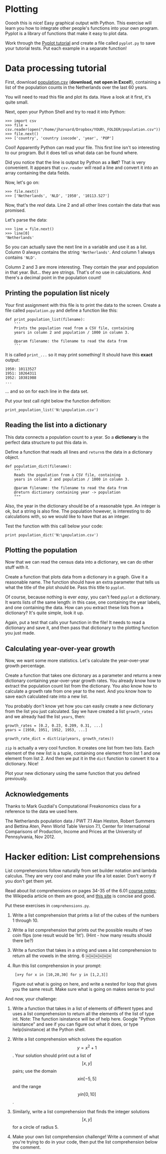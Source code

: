 # Plotting

Ooooh this is nice! Easy graphical output with Python. This exercise will learn
you how to integrate other people's functions into your own program. Pyplot is
a library of functions that make it easy to plot data.

Work through the [Pyplot tutorial] and create a file called `pyplot.py` to save
your tutorial tests. Put each example in a separate function!

[Pyplot tutorial]: http://matplotlib.org/users/pyplot_tutorial.html

# Data processing tutorial

First, download [population.csv](population.csv) (**download, not open in
Excel!**), containing a list of the population counts in the Netherlands over
the last 60 years.

You will need to read this file and plot its data. Have a look at it first,
it's quite small.

Next, open your Python Shell and try to read it into Python:

	>>> import csv
	>>> file = csv.reader(open("/home/jharvard/Dropbox/YOUR\_FOLDER/population.csv"))
	>>> file.next()
	>>> ['country', 'country isocode', 'year', 'POP']

Cool! Apparently Python can read your file. This first line isn't so
interesting to our program. But it does tell us what data can be found where.

Did you notice that the line is output by Python as a **list**? That is very
convenient. It appears that `csv.reader` will read a line and convert it into
an array containing the data fields.

Now, let's go on:

	>>> file.next()
	>>> ['Netherlands', 'NLD', '1950', '10113.527']

Now, that's the *real* data. Line 2 and all other lines contain the data that
was promised.

Let's parse the data:

	>>> line = file.next()
	>>> line[0]
	'Netherlands'

So you can actually save the next line in a variable and use it as a list.
Column 0 always contains the string `'Netherlands'`. And column 1 always
contains `'NLD'`.

Column 2 and 3 are more interesting. They contain the year and population in
that year. But... they are strings. That's of no use in calculations. And
there's a decimal point in the population count!

## Printing the population list nicely

Your first assignment with this file is to print the data to the screen.
Create a file called `population.py` and define a function like this:

	def print_population_list(filename):
		'''
		Prints the population read from a CSV file, containing 
		years in column 2 and population / 1000 in column 3.

		@param filename: the filename to read the data from
		'''

It is called `print_...` so it may print something! It should have this
**exact** output:

	1950: 10113527
	1951: 10264311
	1952: 10381988
	...

... and so on for each line in the data set.

Put your test call right below the function definition:

	print_population_list('N:\population.csv')

## Reading the list into a dictionary

This data connects a population count to a year. So a **dictionary** is the
perfect data structure to put this data in.

Define a function that reads all lines and `return`s the data in a dictionary
object.

	def population_dict(filename):
		"""
		Reads the population from a CSV file, containing 
		years in column 2 and population / 1000 in column 3.

		@param filename: the filename to read the data from
		@return dictionary containing year -> population
		"""

Also, the year in the dictionary should be of a reasonable type. An integer is
ok, but a string is also fine. The population however, is interesting to do
calculations with, so we would like to have that as an integer.

Test the function with this call below your code:

	print population_dict('N:\population.csv')

## Plotting the population

Now that we can read the census data into a dictionary, we can do other stuff
with it.

Create a function that plots data from a dictionary in a graph. Give it a
reasonable name. The function should have an extra parameter that tells us
what the title of the plot should be. Pass this title to `pyplot`.

Of course, because nothing is ever *easy*, you can't feed `pyplot` a
dictionary. It wants lists of the same length: in this case, one containing
the year labels, and one containing the data. How can you extract these lists
from a dictionary? It's quite simple, look it up.

Again, put a test that calls your function in the file! It needs to read a
dictionary and save it, and then pass that dictionary to the plotting function
you just made.

## Calculating year-over-year growth

Now, we want some more statistics. Let's calculate the year-over-year growth
percentage.

Create a function that takes one dictonary as a parameter and returns a new
dictionary containing year-over-year growth rates. You already know how to
extract the population count list from the dictionary. You also know how to
calculate a growth rate from one year to the next. And you know how to save
each calculated rate into a new list.

You probably don't know yet how you can easily create a new dictionary from
the list you just calculated. Say we have created a list `growth_rates` and we
already had the list `years`, then:

	growth_rates = [0.2, 0.23, 0.209, 0.31, ...]
	years = [1950, 1951, 1952, 1953, ...]
	
	growth_rate_dict = dict(zip(years, growth_rates))

`zip` is actually a very cool function. It creates one list from two lists.
Each element of the new list is a tuple, containing one element from list 1
and one element from list 2. And then we put it in the `dict` function to
convert it to a dictionary. Nice!

Plot your new dictionary using the same function that you defined previously.

## Acknowledgements

Thanks to Mark Guzdial's Computational Freakonomics class for a reference to
the data we used here.

The Netherlands population data / PWT 7.1 Alan Heston, Robert Summers and
Bettina Aten, Penn World Table Version 7.1, Center for International
Comparisons of Production, Income and Prices at the University of
Pennsylvania, Nov 2012.


# Hacker edition: List comprehensions

List comprehensions follow naturally from set builder notation and lambda calculus. They are very cool and make your life a lot easier. Don't worry if you don't get them yet.

Read about list comprehensions on pages 34-35 of the 6.01 [course notes]; the Wikipedia article on them are good, and [this site] is concise and good.

Put these exercises in `comprehensions.py`.

1. Write a list comprehension that prints a list of the cubes of the numbers 1 through 10.

2. Write a list comprehension that prints out the possible results of two coin flips (one result would be 'ht'). (Hint - how many results should there be?)

3. Write a function that takes in a string and uses a list comprehension to return all the vowels in the string. 6
￼￼￼￼￼￼
4. Run this list comprehension in your prompt:

		[x+y for x in [10,20,30] for y in [1,2,3]]

   Figure out what is going on here, and write a nested for loop that gives you the same result. Make sure what is going on makes sense to you!

[course notes]: http://ocw.mit.edu/courses/electrical-engineering-and-computer-science/6-01sc-introduction-to-electrical-engineering-and-computer-science-i-spring-2011/unit-1-software-engineering/object-oriented-programming/MIT6_01SCS11_chap02.pdf

[this site]: http://www.secnetix.de/olli/Python/list_comprehensions.hawk

And now, your challenge:

1. Write a function that takes in a list of elements of different types and uses a list comprehension to return all the elements of the list of type int. Note: The function isinstance will be of help here. Google "Python isinstance" and see if you can figure out what it does, or type help(isinstance) at the Python shell.

2. Write a list comprehension which solves the equation $$y = x^2 + 1$$. Your solution should print out a list of $$[x, y]$$ pairs; use the domain $$x in [−5, 5]$$ and the range $$y in [0, 10]$$.

3. Similarly, write a list comprehension that finds the integer solutions $$[x, y]$$ for a circle of radius 5.

4. Make your own list comprehension challenge! Write a comment of what you're trying to do in your code, then put the list comprehension below the comment.
